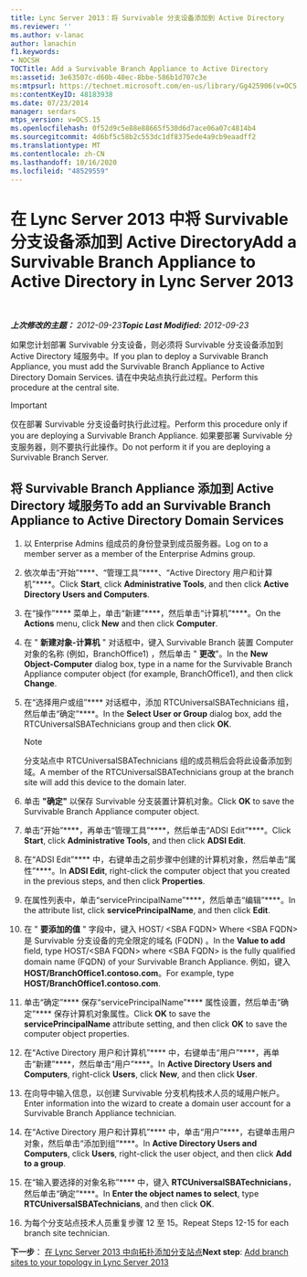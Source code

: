 ```yaml
---
title: Lync Server 2013：将 Survivable 分支设备添加到 Active Directory
ms.reviewer: ''
ms.author: v-lanac
author: lanachin
f1.keywords:
- NOCSH
TOCTitle: Add a Survivable Branch Appliance to Active Directory
ms:assetid: 3e63507c-d60b-40ec-8bbe-586b1d707c3e
ms:mtpsurl: https://technet.microsoft.com/en-us/library/Gg425906(v=OCS.15)
ms:contentKeyID: 48183938
ms.date: 07/23/2014
manager: serdars
mtps_version: v=OCS.15
ms.openlocfilehash: 0f52d9c5e88e88665f530d6d7ace06a07c4814b4
ms.sourcegitcommit: 4d6bf5c58b2c553dc1df8375ede4a9cb9eaadff2
ms.translationtype: MT
ms.contentlocale: zh-CN
ms.lasthandoff: 10/16/2020
ms.locfileid: "48529559"
---
```

# <a name="add-a-survivable-branch-appliance-to-active-directory-in-lync-server-2013"></a><span data-ttu-id="e1886-102">在 Lync Server 2013 中将 Survivable 分支设备添加到 Active Directory</span><span class="sxs-lookup"><span data-stu-id="e1886-102">Add a Survivable Branch Appliance to Active Directory in Lync Server 2013</span></span>

<div data-xmlns="http://www.w3.org/1999/xhtml">

<div class="topic" data-xmlns="http://www.w3.org/1999/xhtml" data-msxsl="urn:schemas-microsoft-com:xslt" data-cs="https://msdn.microsoft.com/">

<div data-asp="https://msdn2.microsoft.com/asp">



</div>

<div id="mainSection">

<div id="mainBody">

<span> </span>

<span data-ttu-id="e1886-103">_**上次修改的主题：** 2012-09-23_</span><span class="sxs-lookup"><span data-stu-id="e1886-103">_**Topic Last Modified:** 2012-09-23_</span></span>

<span data-ttu-id="e1886-104">如果您计划部署 Survivable 分支设备，则必须将 Survivable 分支设备添加到 Active Directory 域服务中。</span><span class="sxs-lookup"><span data-stu-id="e1886-104">If you plan to deploy a Survivable Branch Appliance, you must add the Survivable Branch Appliance to Active Directory Domain Services.</span></span> <span data-ttu-id="e1886-105">请在中央站点执行此过程。</span><span class="sxs-lookup"><span data-stu-id="e1886-105">Perform this procedure at the central site.</span></span>

<div>


> [!IMPORTANT]  
> <span data-ttu-id="e1886-106">仅在部署 Survivable 分支设备时执行此过程。</span><span class="sxs-lookup"><span data-stu-id="e1886-106">Perform this procedure only if you are deploying a Survivable Branch Appliance.</span></span> <span data-ttu-id="e1886-107">如果要部署 Survivable 分支服务器，则不要执行此操作。</span><span class="sxs-lookup"><span data-stu-id="e1886-107">Do not perform it if you are deploying a Survivable Branch Server.</span></span>



</div>

<div>

## <a name="to-add-an-survivable-branch-appliance-to-active-directory-domain-services"></a><span data-ttu-id="e1886-108">将 Survivable Branch Appliance 添加到 Active Directory 域服务</span><span class="sxs-lookup"><span data-stu-id="e1886-108">To add an Survivable Branch Appliance to Active Directory Domain Services</span></span>

1.  <span data-ttu-id="e1886-109">以 Enterprise Admins 组成员的身份登录到成员服务器。</span><span class="sxs-lookup"><span data-stu-id="e1886-109">Log on to a member server as a member of the Enterprise Admins group.</span></span>

2.  <span data-ttu-id="e1886-110">依次单击“开始”\*\*\*\*、“管理工具”\*\*\*\*、“Active Directory 用户和计算机”\*\*\*\*。</span><span class="sxs-lookup"><span data-stu-id="e1886-110">Click **Start**, click **Administrative Tools**, and then click **Active Directory Users and Computers**.</span></span>

3.  <span data-ttu-id="e1886-111">在“操作”\*\*\*\* 菜单上，单击“新建”\*\*\*\*，然后单击“计算机”\*\*\*\*。</span><span class="sxs-lookup"><span data-stu-id="e1886-111">On the **Actions** menu, click **New** and then click **Computer**.</span></span>

4.  <span data-ttu-id="e1886-112">在 " **新建对象-计算机** " 对话框中，键入 Survivable Branch 装置 Computer 对象的名称 (例如，BranchOffice1) ，然后单击 " **更改**"。</span><span class="sxs-lookup"><span data-stu-id="e1886-112">In the **New Object-Computer** dialog box, type in a name for the Survivable Branch Appliance computer object (for example, BranchOffice1), and then click **Change**.</span></span>

5.  <span data-ttu-id="e1886-113">在“选择用户或组”\*\*\*\* 对话框中，添加 RTCUniversalSBATechnicians 组，然后单击“确定”\*\*\*\*。</span><span class="sxs-lookup"><span data-stu-id="e1886-113">In the **Select User or Group** dialog box, add the RTCUniversalSBATechnicians group and then click **OK**.</span></span>
    
    <div>
    

    > [!NOTE]  
    > <span data-ttu-id="e1886-114">分支站点中 RTCUniversalSBATechnicians 组的成员稍后会将此设备添加到域。</span><span class="sxs-lookup"><span data-stu-id="e1886-114">A member of the RTCUniversalSBATechnicians group at the branch site will add this device to the domain later.</span></span>

    
    </div>

6.  <span data-ttu-id="e1886-115">单击 **"确定"** 以保存 Survivable 分支装置计算机对象。</span><span class="sxs-lookup"><span data-stu-id="e1886-115">Click **OK** to save the Survivable Branch Appliance computer object.</span></span>

7.  <span data-ttu-id="e1886-116">单击“开始”\*\*\*\*，再单击“管理工具”\*\*\*\*，然后单击“ADSI Edit”\*\*\*\*。</span><span class="sxs-lookup"><span data-stu-id="e1886-116">Click **Start**, click **Administrative Tools**, and then click **ADSI Edit**.</span></span>

8.  <span data-ttu-id="e1886-117">在“ADSI Edit”\*\*\*\* 中，右键单击之前步骤中创建的计算机对象，然后单击“属性”\*\*\*\*。</span><span class="sxs-lookup"><span data-stu-id="e1886-117">In **ADSI Edit**, right-click the computer object that you created in the previous steps, and then click **Properties**.</span></span>

9.  <span data-ttu-id="e1886-118">在属性列表中，单击“servicePrincipalName”\*\*\*\*，然后单击“编辑”\*\*\*\*。</span><span class="sxs-lookup"><span data-stu-id="e1886-118">In the attribute list, click **servicePrincipalName**, and then click **Edit**.</span></span>

10. <span data-ttu-id="e1886-119">在 " **要添加的值** " 字段中，键入 HOST/ \<SBA FQDN\> Where \<SBA FQDN\> 是 Survivable 分支设备的完全限定的域名 (FQDN) 。</span><span class="sxs-lookup"><span data-stu-id="e1886-119">In the **Value to add** field, type HOST/\<SBA FQDN\> where \<SBA FQDN\> is the fully qualified domain name (FQDN) of your Survivable Branch Appliance.</span></span> <span data-ttu-id="e1886-120">例如，键入 **HOST/BranchOffice1.contoso.com**。</span><span class="sxs-lookup"><span data-stu-id="e1886-120">For example, type **HOST/BranchOffice1.contoso.com**.</span></span>

11. <span data-ttu-id="e1886-121">单击“确定”\*\*\*\* 保存“servicePrincipalName”\*\*\*\* 属性设置，然后单击“确定”\*\*\*\* 保存计算机对象属性。</span><span class="sxs-lookup"><span data-stu-id="e1886-121">Click **OK** to save the **servicePrincipalName** attribute setting, and then click **OK** to save the computer object properties.</span></span>

12. <span data-ttu-id="e1886-122">在“Active Directory 用户和计算机”\*\*\*\* 中，右键单击“用户”\*\*\*\*，再单击“新建”\*\*\*\*，然后单击“用户”\*\*\*\*。</span><span class="sxs-lookup"><span data-stu-id="e1886-122">In **Active Directory Users and Computers**, right-click **Users**, click **New**, and then click **User**.</span></span>

13. <span data-ttu-id="e1886-123">在向导中输入信息，以创建 Survivable 分支机构技术人员的域用户帐户。</span><span class="sxs-lookup"><span data-stu-id="e1886-123">Enter information into the wizard to create a domain user account for a Survivable Branch Appliance technician.</span></span>

14. <span data-ttu-id="e1886-124">在“Active Directory 用户和计算机”\*\*\*\* 中，单击“用户”\*\*\*\*，右键单击用户对象，然后单击“添加到组”\*\*\*\*。</span><span class="sxs-lookup"><span data-stu-id="e1886-124">In **Active Directory Users and Computers**, click **Users**, right-click the user object, and then click **Add to a group**.</span></span>

15. <span data-ttu-id="e1886-125">在“输入要选择的对象名称”\*\*\*\* 中，键入 **RTCUniversalSBATechnicians**，然后单击“确定”\*\*\*\*。</span><span class="sxs-lookup"><span data-stu-id="e1886-125">In **Enter the object names to select**, type **RTCUniversalSBATechnicians**, and then click **OK**.</span></span>

16. <span data-ttu-id="e1886-126">为每个分支站点技术人员重复步骤 12 至 15。</span><span class="sxs-lookup"><span data-stu-id="e1886-126">Repeat Steps 12-15 for each branch site technician.</span></span>

<span data-ttu-id="e1886-127">**下一步**： [在 Lync Server 2013 中向拓扑添加分支站点](lync-server-2013-add-branch-sites-to-your-topology.md)</span><span class="sxs-lookup"><span data-stu-id="e1886-127">**Next step**: [Add branch sites to your topology in Lync Server 2013](lync-server-2013-add-branch-sites-to-your-topology.md)</span></span>

</div>

</div>

<span> </span>

</div>

</div>

</div>

